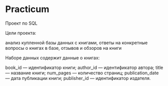 # Practicum

Проект по SQL

Цели проекта:

анализ купленной базы данных с книгами,
ответы на конкретные вопросы о книгах в базе, отзывов и обзоров на книги

Наборе данных содержит данные о книгах:

book_id — идентификатор книги;
author_id — идентификатор автора;
title — название книги;
num_pages — количество страниц;
publication_date — дата публикации книги;
publisher_id — идентификатор издателя.


